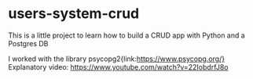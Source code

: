 # users-system-crud
This is a little project to learn how to build a CRUD app with Python and a Postgres DB

I worked with the library psycopg2{link:https://www.psycopg.org/}
Explanatory video: https://www.youtube.com/watch?v=22IobdrfJ8o
